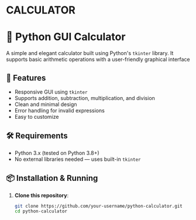 # CALCULATOR
# 🧮 Python GUI Calculator

A simple and elegant calculator built using Python's `tkinter` library. It supports basic arithmetic operations with a user-friendly graphical interface

## 🚀 Features

- Responsive GUI using `tkinter`
- Supports addition, subtraction, multiplication, and division
- Clean and minimal design
- Error handling for invalid expressions
- Easy to customize

## 🛠️ Requirements

- Python 3.x (tested on Python 3.8+)
- No external libraries needed — uses built-in `tkinter`


## 📦 Installation & Running

1. **Clone this repository**:
   ```bash
   git clone https://github.com/your-username/python-calculator.git
   cd python-calculator
